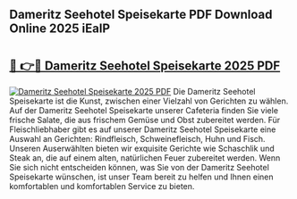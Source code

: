 ## Dameritz Seehotel Speisekarte PDF Download Online 2025 iEalP

# <h2><a href="http://gc9bxtb.nevu.top/?p=Dameritz+Seehotel+Speisekarte">🔗 👉🔴 Dameritz Seehotel Speisekarte 2025 PDF</a></h2>

[![Dameritz Seehotel Speisekarte 2025 PDF](https://i.imgur.com/dBaPXMq.png)](http://gc9bxtb.nevu.top/?p=Dameritz+Seehotel+Speisekarte)
Die Dameritz Seehotel Speisekarte ist die Kunst, zwischen einer Vielzahl von Gerichten zu wählen. Auf der Dameritz Seehotel Speisekarte unserer Cafeteria finden Sie viele frische Salate, die aus frischem Gemüse und Obst zubereitet werden. Für Fleischliebhaber gibt es auf unserer Dameritz Seehotel Speisekarte eine Auswahl an Gerichten: Rindfleisch, Schweinefleisch, Huhn und Fisch. Unseren Auserwählten bieten wir exquisite Gerichte wie Schaschlik und Steak an, die auf einem alten, natürlichen Feuer zubereitet werden. Wenn Sie sich nicht entscheiden können, was Sie von der Dameritz Seehotel Speisekarte wünschen, ist unser Team bereit zu helfen und Ihnen einen komfortablen und komfortablen Service zu bieten.
